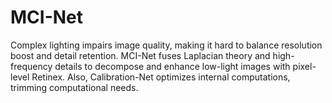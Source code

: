 # MCI-Net
Complex lighting impairs image quality, making it hard to balance resolution boost and detail retention. MCI-Net fuses Laplacian theory and high-frequency details to decompose and enhance low-light images with pixel-level Retinex. Also, Calibration-Net optimizes internal computations, trimming computational needs.
